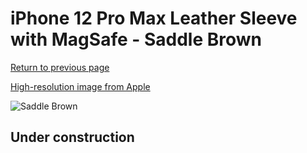 # iPhone 12 Pro Max Leather Sleeve with MagSafe - Saddle Brown

[Return to previous page](/iphone_12)

[High-resolution image from Apple](https://store.storeimages.cdn-apple.com/8756/as-images.apple.com/is/MHYG3?wid=4500&hei=4500&fmt=png)

<div style="width: 512px"><img src="/almost_uncompressed/MHYG3.webp" alt="Saddle Brown"></div>

## Under construction
